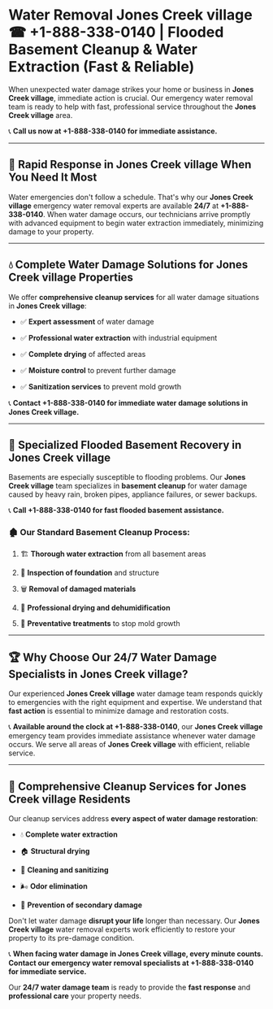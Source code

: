 # Water Removal Jones Creek village ☎ +1-888-338-0140 | Flooded Basement Cleanup & Water Extraction (Fast & Reliable)

When unexpected water damage strikes your home or business in **Jones Creek village**, immediate action is crucial. Our emergency water removal team is ready to help with fast, professional service throughout the **Jones Creek village** area. 

📞 **Call us now at +1-888-338-0140 for immediate assistance.**
---
## 🚀 Rapid Response in Jones Creek village When You Need It Most
Water emergencies don't follow a schedule. That's why our **Jones Creek village** emergency water removal experts are available **24/7** at **+1-888-338-0140**. When water damage occurs, our technicians arrive promptly with advanced equipment to begin water extraction immediately, minimizing damage to your property.
---
## 💧 Complete Water Damage Solutions for Jones Creek village Properties
We offer **comprehensive cleanup services** for all water damage situations in **Jones Creek village**:
- ✅ **Expert assessment** of water damage  
- ✅ **Professional water extraction** with industrial equipment  
- ✅ **Complete drying** of affected areas  
- ✅ **Moisture control** to prevent further damage  
- ✅ **Sanitization services** to prevent mold growth  
📞 **Contact +1-888-338-0140 for immediate water damage solutions in Jones Creek village.**
---
## 🌊 Specialized Flooded Basement Recovery in Jones Creek village
Basements are especially susceptible to flooding problems. Our **Jones Creek village** team specializes in **basement cleanup** for water damage caused by heavy rain, broken pipes, appliance failures, or sewer backups. 
📞 **Call +1-888-338-0140 for fast flooded basement assistance.**
### 🏚️ Our Standard Basement Cleanup Process:
1. 🏗️ **Thorough water extraction** from all basement areas  
2. 🔎 **Inspection of foundation** and structure  
3. 🗑️ **Removal of damaged materials**  
4. 💨 **Professional drying and dehumidification**  
5. 🚫 **Preventative treatments** to stop mold growth  
---
## 🏆 Why Choose Our 24/7 Water Damage Specialists in Jones Creek village?
Our experienced **Jones Creek village** water damage team responds quickly to emergencies with the right equipment and expertise. We understand that **fast action** is essential to minimize damage and restoration costs.
📞 **Available around the clock at +1-888-338-0140**, our **Jones Creek village** emergency team provides immediate assistance whenever water damage occurs. We serve all areas of **Jones Creek village** with efficient, reliable service.
---
## 🧹 Comprehensive Cleanup Services for Jones Creek village Residents
Our cleanup services address **every aspect of water damage restoration**:
- 💧 **Complete water extraction**  
- 🏠 **Structural drying**  
- 🧼 **Cleaning and sanitizing**  
- 🌬️ **Odor elimination**  
- 🚫 **Prevention of secondary damage**  
Don't let water damage **disrupt your life** longer than necessary. Our **Jones Creek village** water removal experts work efficiently to restore your property to its pre-damage condition.
📞 **When facing water damage in Jones Creek village, every minute counts. Contact our emergency water removal specialists at +1-888-338-0140 for immediate service.**
Our **24/7 water damage team** is ready to provide the **fast response** and **professional care** your property needs.
